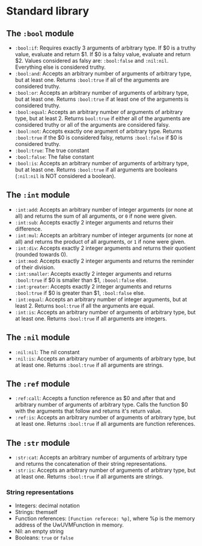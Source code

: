 # Standard library

## The `:bool` module

- `:bool:if`: Requires exactly 3 arguments of arbitrary type. If $0 is a truthy value, evaluate and return $1. If $0 is a falsy value, evaluate and return $2. Values considered as falsy are: `:bool:false` and `:nil:nil`. Everything else is considered truthy.
- `:bool:and`: Accepts an arbitrary number of arguments of arbitrary type, but at least one. Returns `:bool:true` if all of the arguments are considered truthy.
- `:bool:or`: Accepts an arbitrary number of arguments of arbitrary type, but at least one. Returns `:bool:true` if at least one of the arguments is considered truthy.
- `:bool:equal`: Accepts an arbitrary number of arguments of arbitrary type, but at least 2. Returns `bool:true` if either all of the arguments are considered truthy or all of the arguments are considered falsy.
- `:bool:not`: Accepts exactly one argument of arbitrary type. Returns `:bool:true` if the $0 is considered falsy, returns `:bool:false` if $0 is considered truthy.
- `:bool:true`: The true constant
- `:bool:false`: The false constant
- `:bool:is`: Accepts an arbitrary number of arguments of arbitrary type, but at least one. Returns `:bool:true` if all arguments are booleans (`:nil:nil` is NOT considered a boolean).

## The `:int` module

- `:int:add`: Accepts an arbitrary number of integer arguments (or none at all) and returns the sum of all arguments, or `0` if none were given.
- `:int:sub`: Accepts exactly 2 integer arguments and returns their difference.
- `:int:mul`: Accepts an arbitrary number of integer arguments (or none at all) and returns the product of all arguments, or `1` if none were given.
- `:int:div`: Accepts exactly 2 integer arguments and returns their quotient (rounded towards 0).
- `:int:mod`: Accepts exactly 2 integer arguments and returns the reminder of their division.
- `:int:smaller`: Accepts exactly 2 integer arguments and returns `:bool:true` if $0 is smaller than $1, `:boool:false` else.
- `:int:greater`: Accepts exactly 2 integer arguments and returns `:bool:true` if $0 is greater than $1, `:bool:false` else.
- `:int:equal`: Accepts an arbitrary number of integer arguments, but at least 2. Returns `bool:true` if all the arguments are equal.
- `:int:is`: Accepts an arbitrary number of arguments of arbitrary type, but at least one. Returns `:bool:true` if all arguments are integers.

## The `:nil` module

- `:nil:nil`: The nil constant
- `:nil:is`: Accepts an arbitrary number of arguments of arbitrary type, but at least one. Returns `:bool:true` if all arguments are strings.

## The `:ref` module

- `:ref:call`: Accepts a function reference as $0 and after that and arbitrary number of arguments of arbitrary type. Calls the function $0 with the arguments that follow and returns it's return value.
- `:ref:is`: Accepts an arbitrary number of arguments of arbitrary type, but at least one. Returns `:bool:true` if all arguments are function references.

## The `:str` module

- `:str:cat`: Accepts an arbitrary number of arguments of arbitrary type and returns the concatenation of their string representations.
- `:str:is`: Accepts an arbitrary number of arguments of arbitrary type, but at least one. Returns `:bool:true` if all arguments are strings.

### String representations

- Integers: decimal notation
- Strings: themself
- Function references: `[Function referece: %p]`, where %p is the memory address of the UwUVMFunction in memory.
- Nil: an empty string
- Booleans: `true` or `false`
